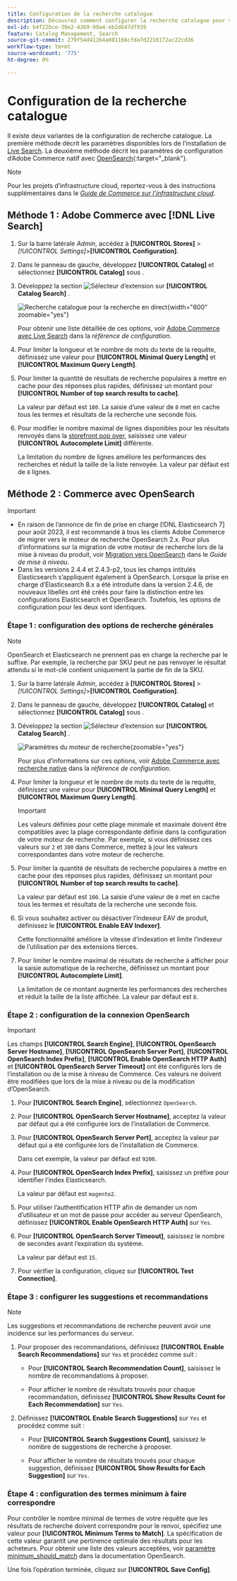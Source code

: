 ```yaml
---
title: Configuration de la recherche catalogue
description: Découvrez comment configurer la recherche catalogue pour votre magasin.
exl-id: b4f22bce-39e2-4269-99a4-eb2d647df939
feature: Catalog Management, Search
source-git-commit: 279f54d41264a081166cfda7d2216172ac22cd26
workflow-type: tm+mt
source-wordcount: '775'
ht-degree: 0%

---
```


# Configuration de la recherche catalogue

Il existe deux variantes de la configuration de recherche catalogue. La première méthode décrit les paramètres disponibles lors de l’installation de [Live Search](https://experienceleague.adobe.com/docs/commerce-merchant-services/live-search/overview.html). La deuxième méthode décrit les paramètres de configuration d’Adobe Commerce natif avec [OpenSearch](https://experienceleague.adobe.com/docs/commerce-operations/installation-guide/prerequisites/search-engine/overview.html){:target=&quot;_blank&quot;}.

>[!NOTE]
>
>Pour les projets d’infrastructure cloud, reportez-vous à des instructions supplémentaires dans le [_Guide de Commerce sur l’infrastructure cloud_](https://experienceleague.adobe.com/en/docs/commerce-cloud-service/user-guide/configure/service/opensearch).

## Méthode 1 : Adobe Commerce avec [!DNL Live Search]

1. Sur la barre latérale _Admin_, accédez à **[!UICONTROL Stores]** > _[!UICONTROL Settings]_>**[!UICONTROL Configuration]**.

1. Dans le panneau de gauche, développez **[!UICONTROL Catalog]** et sélectionnez **[!UICONTROL Catalog]** sous .

1. Développez la section ![Sélecteur d’extension](../assets/icon-display-expand.png) sur **[!UICONTROL Catalog Search]** .

   ![Recherche catalogue pour la recherche en direct](../configuration-reference/catalog/assets/catalog-search-live-search.png){width="600" zoomable="yes"}

   Pour obtenir une liste détaillée de ces options, voir [Adobe Commerce avec Live Search](../configuration-reference/catalog/catalog.md#adobe-commerce-with-live-search) dans la _référence de configuration_.

1. Pour limiter la longueur et le nombre de mots du texte de la requête, définissez une valeur pour **[!UICONTROL Minimal Query Length]** et **[!UICONTROL Maximum Query Length]**.

1. Pour limiter la quantité de résultats de recherche populaires à mettre en cache pour des réponses plus rapides, définissez un montant pour **[!UICONTROL Number of top search results to cache]**.

   La valeur par défaut est `100`. La saisie d’une valeur de `0` met en cache tous les termes et résultats de la recherche une seconde fois.

1. Pour modifier le nombre maximal de lignes disponibles pour les résultats renvoyés dans la [storefront pop over](https://experienceleague.adobe.com/docs/commerce-merchant-services/live-search/live-search-storefront/quick-tour.html), saisissez une valeur **[!UICONTROL Autocomplete Limit]** différente.

   La limitation du nombre de lignes améliore les performances des recherches et réduit la taille de la liste renvoyée. La valeur par défaut est de `8` lignes.

## Méthode 2 : Commerce avec OpenSearch

>[!IMPORTANT]
>
>- En raison de l’annonce de fin de prise en charge [!DNL Elasticsearch 7] pour août 2023, il est recommandé à tous les clients Adobe Commerce de migrer vers le moteur de recherche OpenSearch 2.x. Pour plus d’informations sur la migration de votre moteur de recherche lors de la mise à niveau du produit, voir [Migration vers OpenSearch](https://experienceleague.adobe.com/docs/commerce-operations/upgrade-guide/prepare/opensearch-migration.html) dans le _Guide de mise à niveau_.
>- Dans les versions 2.4.4 et 2.4.3-p2, tous les champs intitulés Elasticsearch s’appliquent également à OpenSearch. Lorsque la prise en charge d’Elasticsearch 8.x a été introduite dans la version 2.4.6, de nouveaux libellés ont été créés pour faire la distinction entre les configurations Elasticsearch et OpenSearch. Toutefois, les options de configuration pour les deux sont identiques.

### Étape 1 : configuration des options de recherche générales

>[!NOTE]
>
>OpenSearch et Elasticsearch ne prennent pas en charge la recherche par le suffixe. Par exemple, la recherche par SKU peut ne pas renvoyer le résultat attendu si le mot-clé contient uniquement la partie de fin de la SKU.

1. Sur la barre latérale _Admin_, accédez à **[!UICONTROL Stores]** > _[!UICONTROL Settings]_>**[!UICONTROL Configuration]**.

1. Dans le panneau de gauche, développez **[!UICONTROL Catalog]** et sélectionnez **[!UICONTROL Catalog]** sous .

1. Développez la section ![Sélecteur d’extension](../assets/icon-display-expand.png) sur **[!UICONTROL Catalog Search]** .

   ![Paramètres du moteur de recherche](../configuration-reference/catalog/assets/catalog-search-opensearch.png){zoomable="yes"}

   Pour plus d’informations sur ces options, voir [Adobe Commerce avec recherche native](../configuration-reference/catalog/catalog.md#adobe-commerce-with-native-search) dans la _référence de configuration_.

1. Pour limiter la longueur et le nombre de mots du texte de la requête, définissez une valeur pour **[!UICONTROL Minimal Query Length]** et **[!UICONTROL Maximum Query Length]**.

   >[!IMPORTANT]
   >
   >Les valeurs définies pour cette plage minimale et maximale doivent être compatibles avec la plage correspondante définie dans la configuration de votre moteur de recherche. Par exemple, si vous définissez ces valeurs sur `2` et `300` dans Commerce, mettez à jour les valeurs correspondantes dans votre moteur de recherche.

1. Pour limiter la quantité de résultats de recherche populaires à mettre en cache pour des réponses plus rapides, définissez un montant pour **[!UICONTROL Number of top search results to cache]**.

   La valeur par défaut est `100`. La saisie d’une valeur de `0` met en cache tous les termes et résultats de la recherche une seconde fois.

1. Si vous souhaitez activer ou désactiver l’indexeur EAV de produit, définissez le **[!UICONTROL Enable EAV Indexer]**.

   Cette fonctionnalité améliore la vitesse d’indexation et limite l’indexeur de l’utilisation par des extensions tierces.

1. Pour limiter le nombre maximal de résultats de recherche à afficher pour la saisie automatique de la recherche, définissez un montant pour **[!UICONTROL Autocomplete Limit]**.

   La limitation de ce montant augmente les performances des recherches et réduit la taille de la liste affichée. La valeur par défaut est `8`.

### Étape 2 : configuration de la connexion OpenSearch

>[!IMPORTANT]
>
>Les champs **[!UICONTROL Search Engine]**, **[!UICONTROL OpenSearch Server Hostname]**, **[!UICONTROL OpenSearch Server Port]**, **[!UICONTROL OpenSearch Index Prefix]**, **[!UICONTROL Enable OpenSearch HTTP Auth]** et **[!UICONTROL OpenSearch Server Timeout]** ont été configurés lors de l’installation ou de la mise à niveau de Commerce. Ces valeurs ne doivent être modifiées que lors de la mise à niveau ou de la modification d’OpenSearch.

1. Pour **[!UICONTROL Search Engine]**, sélectionnez `OpenSearch`.

1. Pour **[!UICONTROL OpenSearch Server Hostname]**, acceptez la valeur par défaut qui a été configurée lors de l’installation de Commerce.

1. Pour **[!UICONTROL OpenSearch Server Port]**, acceptez la valeur par défaut qui a été configurée lors de l’installation de Commerce.

   Dans cet exemple, la valeur par défaut est `9200`.

1. Pour **[!UICONTROL OpenSearch Index Prefix]**, saisissez un préfixe pour identifier l’index Elasticsearch.

   La valeur par défaut est `magento2`.

1. Pour utiliser l’authentification HTTP afin de demander un nom d’utilisateur et un mot de passe pour accéder au serveur OpenSearch, définissez **[!UICONTROL Enable OpenSearch HTTP Auth]** sur `Yes`.

1. Pour **[!UICONTROL OpenSearch Server Timeout]**, saisissez le nombre de secondes avant l’expiration du système.

   La valeur par défaut est `15`.

1. Pour vérifier la configuration, cliquez sur **[!UICONTROL Test Connection]**.

### Étape 3 : configurer les suggestions et recommandations

>[!NOTE]
>
>Les suggestions et recommandations de recherche peuvent avoir une incidence sur les performances du serveur.

1. Pour proposer des recommandations, définissez **[!UICONTROL Enable Search Recommendations]** sur `Yes` et procédez comme suit :

   - Pour **[!UICONTROL Search Recommendation Count]**, saisissez le nombre de recommandations à proposer.

   - Pour afficher le nombre de résultats trouvés pour chaque recommandation, définissez **[!UICONTROL Show Results Count for Each Recommendation]** sur `Yes`.

1. Définissez **[!UICONTROL Enable Search Suggestions]** sur `Yes` et procédez comme suit :

   - Pour **[!UICONTROL Search Suggestions Count]**, saisissez le nombre de suggestions de recherche à proposer.

   - Pour afficher le nombre de résultats trouvés pour chaque suggestion, définissez **[!UICONTROL Show Results for Each Suggestion]** sur `Yes`.

### Étape 4 : configuration des termes minimum à faire correspondre

Pour contrôler le nombre minimal de termes de votre requête que les résultats de recherche doivent correspondre pour le renvoi, spécifiez une valeur pour **[!UICONTROL Minimum Terms to Match]**. La spécification de cette valeur garantit une pertinence optimale des résultats pour les acheteurs. Pour obtenir une liste des valeurs acceptées, voir [paramètre minimum_should_match](https://opensearch.org/docs/latest/query-dsl/minimum-should-match/) dans la documentation OpenSearch.

Une fois l’opération terminée, cliquez sur **[!UICONTROL Save Config]**.
